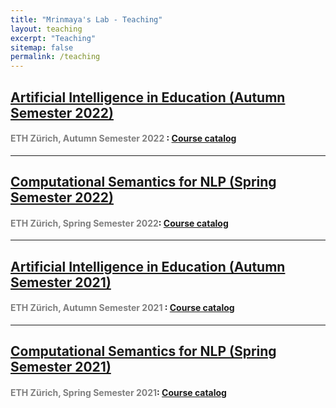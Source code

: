 ```yaml
---
title: "Mrinmaya's Lab - Teaching"
layout: teaching
excerpt: "Teaching"
sitemap: false
permalink: /teaching
---
```


## [Artificial Intelligence in Education (Autumn Semester 2022)]({{site.url}}{{site.baseurl}}/teaching_aie22)
#### <font color=gray>ETH Zürich, Autumn Semester 2022 </font>: [Course catalog](http://www.vvz.ethz.ch/Vorlesungsverzeichnis/lerneinheit.view?lerneinheitId=162761&semkez=2022W&ansicht=LEHRVERANSTALTUNGEN&lang=en)
___


## [Computational Semantics for NLP (Spring Semester 2022)]({{site.url}}{{site.baseurl}}/teaching_csnlp22)
#### <font color=gray>ETH Zürich, Spring Semester 2022</font>: [Course catalog](http://www.vvz.ethz.ch/lerneinheitPre.do?semkez=2022S&lerneinheitId=158716&lang=en)

___

## [Artificial Intelligence in Education (Autumn Semester 2021)]({{site.url}}{{site.baseurl}}/teaching_aie21)
#### <font color=gray>ETH Zürich, Autumn Semester 2021 </font>: [Course catalog](http://www.vvz.ethz.ch/lerneinheitPre.do?semkez=2021W&lerneinheitId=156340&lang=en)

___


## [Computational Semantics for NLP (Spring Semester 2021)]({{site.url}}{{site.baseurl}}/teaching_csnlp21)
#### <font color=gray>ETH Zürich, Spring Semester 2021</font>: [Course catalog](http://www.vvz.ethz.ch/lerneinheitPre.do?semkez=2021S&lerneinheitId=154041&lang=en)

